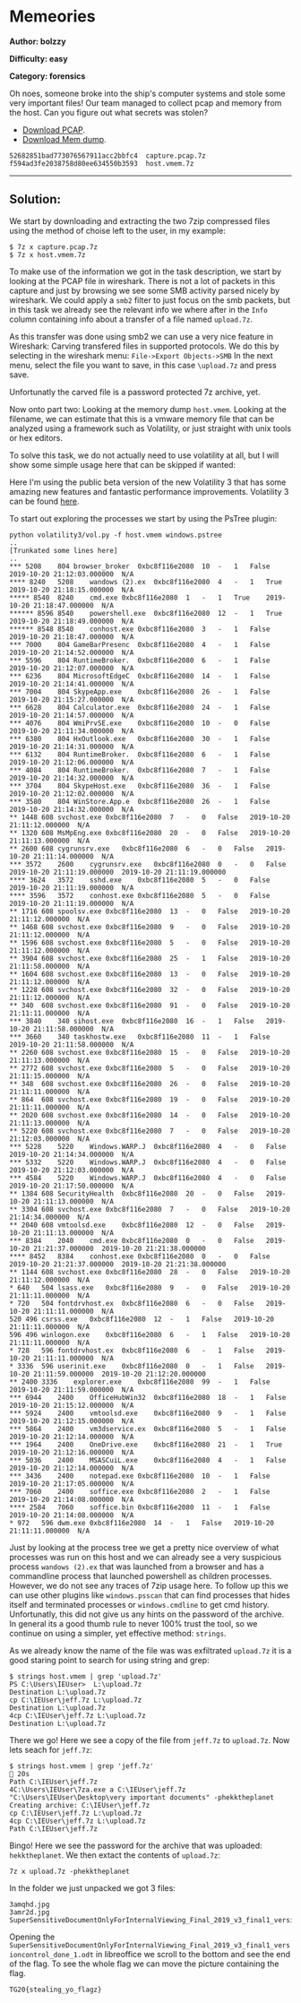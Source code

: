 # Memeories
**Author: bolzzy**

**Difficulty: easy**

**Category: forensics**

Oh noes, someone broke into the ship's computer systems and stole some very important files!
Our team managed to collect pcap and memory from the host. Can you figure out what secrets was stolen?

* [Download PCAP](uploads/capture.pcap.7z).
* [Download Mem dump](https://storage.googleapis.com/tghack-public/dreiuwohy894302794w3etruioewidgfo/host.vmem.7z).

```
52682851bad773076567911acc2bbfc4  capture.pcap.7z
f594ad3fe2038758d80ee634550b3593  host.vmem.7z
```

---

## Solution:

We start by downloading and extracting the two 7zip compressed files using the method of choise left to the user, in my example:
```
$ 7z x capture.pcap.7z 
$ 7z x host.vmem.7z
```

To make use of the information we got in the task description, we start by looking at the PCAP file in wireshark.
There is not a lot of packets in this capture and just by browsing we see some SMB activity parsed nicely by wireshark. We could apply a ```smb2``` filter to just focus on the smb packets, but in this task we already see the relevant info we where after in the ```Info``` column containing info about a transfer of a file named ```upload.7z```.

As this transfer was done using smb2 we can use a very nice feature in Wireshark: Carving transfered files in supported protocols.
We do this by selecting in the wireshark menu: ```File->Export Objects->SMB```
In the next menu, select the file you want to save, in this case ```\upload.7z``` and press save.

Unfortunatly the carved file is a password protected 7z archive, yet.

Now onto part two: Looking at the memory dump ```host.vmem```.
Looking at the filename, we can estimate that this is a vmware memory file that can be analyzed using a framework such as Volatility, or just straight with unix tools or hex editors.

To solve this task, we do not actually need to use volatility at all, but I will show some simple usage here that can be skipped if wanted:

Here I'm using the public beta version of the new Volatility 3 that has some amazing new features and fantastic performance improvements.
Volatility 3 can be found [here](https://github.com/volatilityfoundation/volatility3).

To start out exploring the processes we start by using the PsTree plugin:
```
python volatility3/vol.py -f host.vmem windows.pstree
..
[Trunkated some lines here]
..
*** 5208	804	browser_broker	0xbc8f116e2080	10	-	1	False	2019-10-20 21:12:03.000000 	N/A
**** 8240	5208	wandows (2).ex	0xbc8f116e2080	4	-	1	True	2019-10-20 21:18:15.000000 	N/A
***** 8540	8240	cmd.exe	0xbc8f116e2080	1	-	1	True	2019-10-20 21:18:47.000000 	N/A
****** 8596	8540	powershell.exe	0xbc8f116e2080	12	-	1	True	2019-10-20 21:18:49.000000 	N/A
****** 8548	8540	conhost.exe	0xbc8f116e2080	3	-	1	False	2019-10-20 21:18:47.000000 	N/A
*** 7000	804	GameBarPresenc	0xbc8f116e2080	4	-	1	False	2019-10-20 21:14:52.000000 	N/A
*** 5596	804	RuntimeBroker.	0xbc8f116e2080	6	-	1	False	2019-10-20 21:12:07.000000 	N/A
*** 6236	804	MicrosoftEdgeC	0xbc8f116e2080	14	-	1	False	2019-10-20 21:14:41.000000 	N/A
*** 7004	804	SkypeApp.exe	0xbc8f116e2080	26	-	1	False	2019-10-20 21:15:27.000000 	N/A
*** 6628	804	Calculator.exe	0xbc8f116e2080	24	-	1	False	2019-10-20 21:14:57.000000 	N/A
*** 4076	804	WmiPrvSE.exe	0xbc8f116e2080	10	-	0	False	2019-10-20 21:11:34.000000 	N/A
*** 6380	804	HxOutlook.exe	0xbc8f116e2080	30	-	1	False	2019-10-20 21:14:31.000000 	N/A
*** 6132	804	RuntimeBroker.	0xbc8f116e2080	6	-	1	False	2019-10-20 21:12:06.000000 	N/A
*** 4084	804	RuntimeBroker.	0xbc8f116e2080	7	-	1	False	2019-10-20 21:14:32.000000 	N/A
*** 3704	804	SkypeHost.exe	0xbc8f116e2080	36	-	1	False	2019-10-20 21:12:02.000000 	N/A
*** 3580	804	WinStore.App.e	0xbc8f116e2080	26	-	1	False	2019-10-20 21:14:32.000000 	N/A
** 1448	608	svchost.exe	0xbc8f116e2080	7	-	0	False	2019-10-20 21:11:12.000000 	N/A
** 1320	608	MsMpEng.exe	0xbc8f116e2080	20	-	0	False	2019-10-20 21:11:13.000000 	N/A
** 2600	608	cygrunsrv.exe	0xbc8f116e2080	6	-	0	False	2019-10-20 21:11:14.000000 	N/A
*** 3572	2600	cygrunsrv.exe	0xbc8f116e2080	0	-	0	False	2019-10-20 21:11:19.000000 	2019-10-20 21:11:19.000000 
**** 3624	3572	sshd.exe	0xbc8f116e2080	5	-	0	False	2019-10-20 21:11:19.000000 	N/A
**** 3596	3572	conhost.exe	0xbc8f116e2080	5	-	0	False	2019-10-20 21:11:19.000000 	N/A
** 1716	608	spoolsv.exe	0xbc8f116e2080	13	-	0	False	2019-10-20 21:11:12.000000 	N/A
** 1468	608	svchost.exe	0xbc8f116e2080	9	-	0	False	2019-10-20 21:11:12.000000 	N/A
** 1596	608	svchost.exe	0xbc8f116e2080	5	-	0	False	2019-10-20 21:11:12.000000 	N/A
** 3904	608	svchost.exe	0xbc8f116e2080	25	-	1	False	2019-10-20 21:11:58.000000 	N/A
** 1604	608	svchost.exe	0xbc8f116e2080	13	-	0	False	2019-10-20 21:11:12.000000 	N/A
** 1228	608	svchost.exe	0xbc8f116e2080	32	-	0	False	2019-10-20 21:11:12.000000 	N/A
** 340	608	svchost.exe	0xbc8f116e2080	91	-	0	False	2019-10-20 21:11:11.000000 	N/A
*** 3840	340	sihost.exe	0xbc8f116e2080	16	-	1	False	2019-10-20 21:11:58.000000 	N/A
*** 3660	340	taskhostw.exe	0xbc8f116e2080	11	-	1	False	2019-10-20 21:11:58.000000 	N/A
** 2260	608	svchost.exe	0xbc8f116e2080	15	-	0	False	2019-10-20 21:11:13.000000 	N/A
** 2772	608	svchost.exe	0xbc8f116e2080	5	-	0	False	2019-10-20 21:11:15.000000 	N/A
** 348	608	svchost.exe	0xbc8f116e2080	26	-	0	False	2019-10-20 21:11:11.000000 	N/A
** 864	608	svchost.exe	0xbc8f116e2080	19	-	0	False	2019-10-20 21:11:11.000000 	N/A
** 2020	608	svchost.exe	0xbc8f116e2080	14	-	0	False	2019-10-20 21:11:13.000000 	N/A
** 5220	608	svchost.exe	0xbc8f116e2080	7	-	0	False	2019-10-20 21:12:03.000000 	N/A
*** 5228	5220	Windows.WARP.J	0xbc8f116e2080	4	-	0	False	2019-10-20 21:14:34.000000 	N/A
*** 5332	5220	Windows.WARP.J	0xbc8f116e2080	4	-	0	False	2019-10-20 21:12:03.000000 	N/A
*** 4584	5220	Windows.WARP.J	0xbc8f116e2080	4	-	0	False	2019-10-20 21:17:50.000000 	N/A
** 1384	608	SecurityHealth	0xbc8f116e2080	20	-	0	False	2019-10-20 21:11:13.000000 	N/A
** 3304	608	svchost.exe	0xbc8f116e2080	7	-	0	False	2019-10-20 21:14:34.000000 	N/A
** 2040	608	vmtoolsd.exe	0xbc8f116e2080	12	-	0	False	2019-10-20 21:11:13.000000 	N/A
*** 8384	2040	cmd.exe	0xbc8f116e2080	0	-	0	False	2019-10-20 21:21:37.000000 	2019-10-20 21:21:38.000000 
**** 8452	8384	conhost.exe	0xbc8f116e2080	0	-	0	False	2019-10-20 21:21:37.000000 	2019-10-20 21:21:38.000000 
** 1144	608	svchost.exe	0xbc8f116e2080	28	-	0	False	2019-10-20 21:11:12.000000 	N/A
* 640	504	lsass.exe	0xbc8f116e2080	9	-	0	False	2019-10-20 21:11:11.000000 	N/A
* 720	504	fontdrvhost.ex	0xbc8f116e2080	6	-	0	False	2019-10-20 21:11:11.000000 	N/A
520	496	csrss.exe	0xbc8f116e2080	12	-	1	False	2019-10-20 21:11:11.000000 	N/A
596	496	winlogon.exe	0xbc8f116e2080	6	-	1	False	2019-10-20 21:11:11.000000 	N/A
* 728	596	fontdrvhost.ex	0xbc8f116e2080	6	-	1	False	2019-10-20 21:11:11.000000 	N/A
* 3336	596	userinit.exe	0xbc8f116e2080	0	-	1	False	2019-10-20 21:11:59.000000 	2019-10-20 21:12:20.000000 
** 2400	3336	explorer.exe	0xbc8f116e2080	99	-	1	False	2019-10-20 21:11:59.000000 	N/A
*** 6944	2400	OfficeHubWin32	0xbc8f116e2080	18	-	1	False	2019-10-20 21:15:12.000000 	N/A
*** 5924	2400	vmtoolsd.exe	0xbc8f116e2080	9	-	1	False	2019-10-20 21:12:15.000000 	N/A
*** 5864	2400	vm3dservice.ex	0xbc8f116e2080	5	-	1	False	2019-10-20 21:12:14.000000 	N/A
*** 1964	2400	OneDrive.exe	0xbc8f116e2080	21	-	1	True	2019-10-20 21:12:16.000000 	N/A
*** 5036	2400	MSASCuiL.exe	0xbc8f116e2080	4	-	1	False	2019-10-20 21:12:14.000000 	N/A
*** 3436	2400	notepad.exe	0xbc8f116e2080	10	-	1	False	2019-10-20 21:17:05.000000 	N/A
*** 7060	2400	soffice.exe	0xbc8f116e2080	2	-	1	False	2019-10-20 21:14:08.000000 	N/A
**** 2584	7060	soffice.bin	0xbc8f116e2080	11	-	1	False	2019-10-20 21:14:08.000000 	N/A
* 972	596	dwm.exe	0xbc8f116e2080	14	-	1	False	2019-10-20 21:11:11.000000 	N/A
```

Just by looking at the process tree we get a pretty nice overview of what processes was run on this host and we can already see a very suspicious process ```wandows (2).ex``` that was launched from a browser and has a commandline process that launched powershell as children processes.
However, we do not see any traces of 7zip usage here.
To follow up this we can use other plugins like ```windows.psscan``` that can find processes that hides itself and terminated processes or ```windows.cmdline``` to get cmd history. Unfortunatly, this did not give us any hints on the password of the archive. In general its a good thumb rule to never 100% trust the tool, so we continue on using a simpler, yet effective method: ```strings```.


As we already know the name of the file was was exfiltrated ```upload.7z``` it is a good staring point to search for using string and grep:
```
$ strings host.vmem | grep 'upload.7z'
PS C:\Users\IEUser>  L:\upload.7z
Destination L:\upload.7z
cp C:\IEUser\jeff.7z L:\upload.7z
Destination L:\upload.7z
4cp C:\IEUser\jeff.7z L:\upload.7z
Destination L:\upload.7z
```

There we go! Here we see a copy of the file from ```jeff.7z``` to ```upload.7z```. Now lets seach for ```jeff.7z```:

```
$ strings host.vmem | grep 'jeff.7z'                                                                                                20s
Path C:\IEUser\jeff.7z 
4C:\Users\IEUser\7za.exe a C:\IEUser\jeff.7z "C:\Users\IEUser\Desktop\very important documents" -phekktheplanet
Creating archive: C:\IEUser\jeff.7z
cp C:\IEUser\jeff.7z L:\upload.7z
4cp C:\IEUser\jeff.7z L:\upload.7z
Path C:\IEUser\jeff.7z 
```

Bingo! Here we see the password for the archive that was uploaded: ```hekktheplanet```.
We then extact the contents of ```upload.7z```:
```
7z x upload.7z -phekktheplanet
```

In the folder we just unpacked we got 3 files:
```
3amqhd.jpg  
3amr2d.jpg
SuperSensitiveDocumentOnlyForInternalViewing_Final_2019_v3_final1_versioncontrol_done_1.odt
```

Opening the ```SuperSensitiveDocumentOnlyForInternalViewing_Final_2019_v3_final1_versioncontrol_done_1.odt``` in libreoffice we scroll to the bottom and see the end of the flag. To see the whole flag we can move the picture containing the flag.

```
TG20{stealing_yo_flagz}
```
